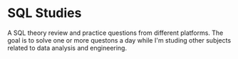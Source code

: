 # SQL Studies

A SQL theory review and practice questions from different platforms. The goal is to solve one or more questons a day while I'm studing other subjects related to data analysis and engineering.